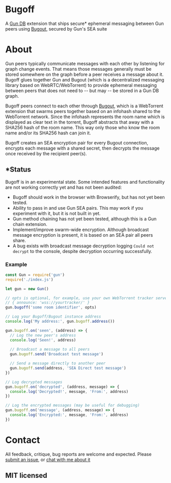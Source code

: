 # Bugoff
A [Gun DB](https://github.com/amark/gun) extension that ships secure* ephemeral messaging between Gun peers using [Bugout](https://github.com/chr15m/bugout), secured by Gun's SEA suite

# About
Gun peers typically communicate messages with each other by listening for graph change events. That means those messages generally must be stored somewhere on the graph before a peer receives a message about it. Bugoff glues together Gun and Bugout (which is a decentralized messaging library based on WebRTC/WebTorrent) to provide ephemeral messaging between peers that does not need to -- but may -- be stored in a Gun DB graph.

Bugoff peers connect to each other through [Bugout](https://github.com/chr15m/bugout), which is a WebTorrent extension that swarms peers together based on an infohash shared to the WebTorrent network. Since the infohash represents the room name which is displayed as clear text in the torrent, Bugoff abstracts that away with a SHA256 hash of the room name. This way only those who know the room name and/or its SHA256 hash can join it.

Bugoff creates an SEA encryption pair for every Bugout connection, encrypts each message with a shared secret, then decrypts the message once received by the recipient peer(s).

## *Status
Bugoff is in an experimental state. Some intended features and functionality are not working correctly yet and has not been audited:

- Bugoff should work in the browser with Browserify, but has not yet been tested.
- Ability to pass in and use Gun SEA pairs. This may work if you experiment with it, but it is not built in yet.
- Gun method chaining has not yet been tested, although this is a Gun chain extension.
- Implement/improve swarm-wide encryption. Although broadcast message encryption is present, it is based on an SEA pair all peers share.
- A bug exists with broadcast message decryption logging `Could not decrypt` to the console, despite decryption occurring successfully.

### Example
```js
const Gun = require('gun')
require('./index.js')

let gun = new Gun()

// opts is optional, for example, use your own WebTorrent tracker server:
// { announce: 'wss://yourtracker/' }
gun.bugoff('some room identifier', opts)

// Log your Bugoff/Bugout instance address
console.log('My address:', gun.bugoff.address())

gun.bugoff.on('seen', (address) => {
  // Log the new peer's address
  console.log('Seen!', address)
  
  // Broadcast a message to all peers
  gun.bugoff.send('Broadcast test message')

  // Send a message directly to another peer
  gun.bugoff.send(address, 'SEA Direct test message')
})

// Log decrypted messages
gun.bugoff.on('decrypted', (address, message) => {
  console.log('Decrypted!', message, 'From:', address)
})

// Log the encrypted messages (may be useful for debugging)
gun.bugoff.on('message', (address, message) => {
  console.log('Encrypted:', message, 'From:', address)
})
```

# Contact
All feedback, critique, bug reports are welcome and expected. Please [submit an issue](https://github.com/draeder/bugoff/issues), or [chat with me about it](https://chat.gun.eco)

## MIT licensed